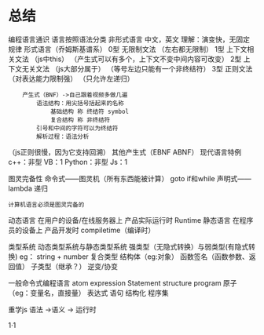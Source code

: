 # 总结
编程语言通识
语言按照语法分类
非形式语言
    中文，英文
        理解：演变快，无固定规律
形式语言（乔姆斯基谱系）
    0型 无限制文法                                     （左右都无限制）
    1型 上下文相关文法 （js中this）                     （产生式可以有多个，上下文不变中间内容可改变）
    2型 上下文无关文法 （js大部分属于）                  （等号左边只能有一个非终结符）
    3型 正则文法 （对表达能力限制强）                    （只允许左递归）

        产生式（BNF）->自己跟着视频多做几遍
            语法结构：用尖括号括起来的名称
                基础结构 称 终结符 symbol
                复合结构 称 非终结符
            引号和中间的字符可以为终结符
            解析过程：语法分析
（js正则很慢，因为它支持回溯）
        其他产生式（EBNF ABNF）
现代语言特例
c++：非型
VB：1
Python：非型
Js：1


图灵完备性
    命令式——图灵机（所有东西能被计算）
        goto
        if和while
    声明式——lambda
        递归

    计算机语言必须是图灵完备的


动态语言
    在用户的设备/在线服务器上
    产品实际运行时
    Runtime
静态语言
    在程序员的设备上
    产品开发时
    compiletime（编译时）


类型系统
    动态类型系统与静态类型系统
    强类型（无隐式转换）与弱类型(有隐式转换)
        eg：
        string + number
    复合类型
        结构体（eg:对象）
        函数签名（函数参数、返回值）
    子类型（继承？）
        逆变/协变


一般命令式编程语言
atom                      expression  Statement  structure  program
原子（eg：变量名，直接量）  表达式      语句        结构化     程序集

重学js
语法  ->语义 -> 运行时

1·1